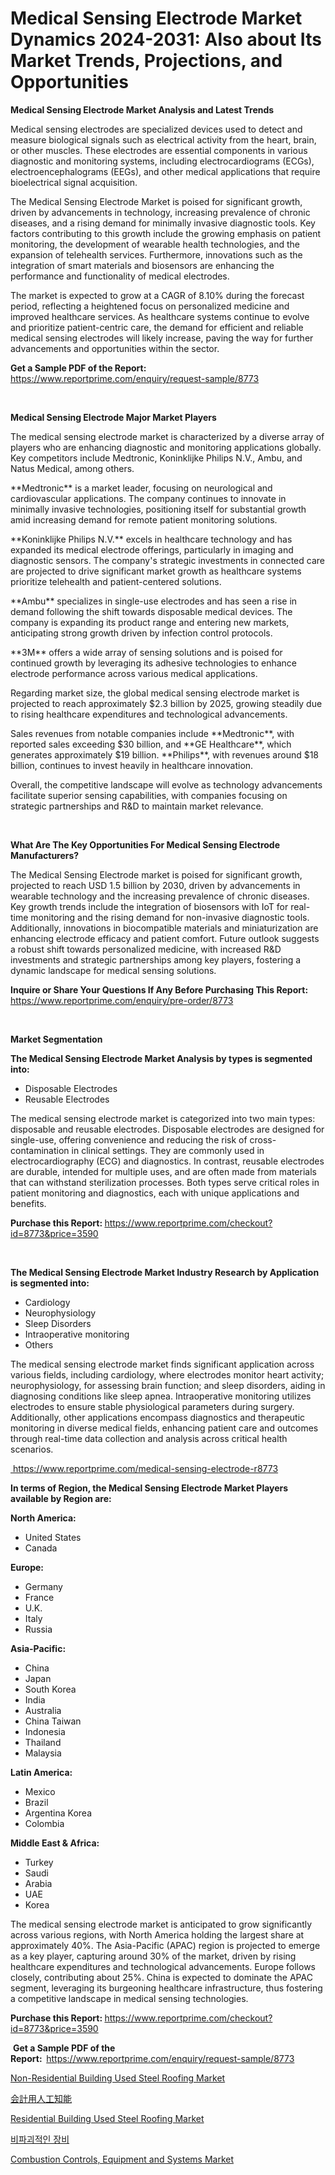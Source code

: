 <p><h1>Medical Sensing Electrode Market Dynamics 2024-2031: Also about Its Market Trends, Projections, and Opportunities</h1></p><p><strong>Medical Sensing Electrode Market Analysis and Latest Trends</strong></p>
<p><p>Medical sensing electrodes are specialized devices used to detect and measure biological signals such as electrical activity from the heart, brain, or other muscles. These electrodes are essential components in various diagnostic and monitoring systems, including electrocardiograms (ECGs), electroencephalograms (EEGs), and other medical applications that require bioelectrical signal acquisition.</p><p>The Medical Sensing Electrode Market is poised for significant growth, driven by advancements in technology, increasing prevalence of chronic diseases, and a rising demand for minimally invasive diagnostic tools. Key factors contributing to this growth include the growing emphasis on patient monitoring, the development of wearable health technologies, and the expansion of telehealth services. Furthermore, innovations such as the integration of smart materials and biosensors are enhancing the performance and functionality of medical electrodes.</p><p>The market is expected to grow at a CAGR of 8.10% during the forecast period, reflecting a heightened focus on personalized medicine and improved healthcare services. As healthcare systems continue to evolve and prioritize patient-centric care, the demand for efficient and reliable medical sensing electrodes will likely increase, paving the way for further advancements and opportunities within the sector.</p></p>
<p><strong>Get a Sample PDF of the Report:&nbsp;</strong> <a href="https://www.reportprime.com/enquiry/request-sample/8773">https://www.reportprime.com/enquiry/request-sample/8773</a></p>
<p>&nbsp;</p>
<p><strong>Medical Sensing Electrode Major Market Players</strong></p>
<p><p>The medical sensing electrode market is characterized by a diverse array of players who are enhancing diagnostic and monitoring applications globally. Key competitors include Medtronic, Koninklijke Philips N.V., Ambu, and Natus Medical, among others.</p><p>**Medtronic** is a market leader, focusing on neurological and cardiovascular applications. The company continues to innovate in minimally invasive technologies, positioning itself for substantial growth amid increasing demand for remote patient monitoring solutions. </p><p>**Koninklijke Philips N.V.** excels in healthcare technology and has expanded its medical electrode offerings, particularly in imaging and diagnostic sensors. The company's strategic investments in connected care are projected to drive significant market growth as healthcare systems prioritize telehealth and patient-centered solutions.</p><p>**Ambu** specializes in single-use electrodes and has seen a rise in demand following the shift towards disposable medical devices. The company is expanding its product range and entering new markets, anticipating strong growth driven by infection control protocols.</p><p>**3M** offers a wide array of sensing solutions and is poised for continued growth by leveraging its adhesive technologies to enhance electrode performance across various medical applications.</p><p>Regarding market size, the global medical sensing electrode market is projected to reach approximately $2.3 billion by 2025, growing steadily due to rising healthcare expenditures and technological advancements. </p><p>Sales revenues from notable companies include **Medtronic**, with reported sales exceeding $30 billion, and **GE Healthcare**, which generates approximately $19 billion. **Philips**, with revenues around $18 billion, continues to invest heavily in healthcare innovation. </p><p>Overall, the competitive landscape will evolve as technology advancements facilitate superior sensing capabilities, with companies focusing on strategic partnerships and R&D to maintain market relevance.</p></p>
<p>&nbsp;</p>
<p><strong>What Are The Key Opportunities For Medical Sensing Electrode Manufacturers?</strong></p>
<p><p>The Medical Sensing Electrode market is poised for significant growth, projected to reach USD 1.5 billion by 2030, driven by advancements in wearable technology and the increasing prevalence of chronic diseases. Key growth trends include the integration of biosensors with IoT for real-time monitoring and the rising demand for non-invasive diagnostic tools. Additionally, innovations in biocompatible materials and miniaturization are enhancing electrode efficacy and patient comfort. Future outlook suggests a robust shift towards personalized medicine, with increased R&D investments and strategic partnerships among key players, fostering a dynamic landscape for medical sensing solutions.</p></p>
<p><strong>Inquire or Share Your Questions If Any Before Purchasing This Report:</strong> <a href="https://www.reportprime.com/enquiry/pre-order/8773">https://www.reportprime.com/enquiry/pre-order/8773</a></p>
<p>&nbsp;</p>
<p><strong>Market Segmentation</strong></p>
<p><strong>The Medical Sensing Electrode Market Analysis by types is segmented into:</strong></p>
<p><ul><li>Disposable Electrodes</li><li>Reusable Electrodes</li></ul></p>
<p><p>The medical sensing electrode market is categorized into two main types: disposable and reusable electrodes. Disposable electrodes are designed for single-use, offering convenience and reducing the risk of cross-contamination in clinical settings. They are commonly used in electrocardiography (ECG) and diagnostics. In contrast, reusable electrodes are durable, intended for multiple uses, and are often made from materials that can withstand sterilization processes. Both types serve critical roles in patient monitoring and diagnostics, each with unique applications and benefits.</p></p>
<p><strong>Purchase this Report:&nbsp;</strong><a href="https://www.reportprime.com/checkout?id=8773&price=3590">https://www.reportprime.com/checkout?id=8773&price=3590</a></p>
<p>&nbsp;</p>
<p><strong>The Medical Sensing Electrode Market Industry Research by Application is segmented into:</strong></p>
<p><ul><li>Cardiology</li><li>Neurophysiology</li><li>Sleep Disorders</li><li>Intraoperative monitoring</li><li>Others</li></ul></p>
<p><p>The medical sensing electrode market finds significant application across various fields, including cardiology, where electrodes monitor heart activity; neurophysiology, for assessing brain function; and sleep disorders, aiding in diagnosing conditions like sleep apnea. Intraoperative monitoring utilizes electrodes to ensure stable physiological parameters during surgery. Additionally, other applications encompass diagnostics and therapeutic monitoring in diverse medical fields, enhancing patient care and outcomes through real-time data collection and analysis across critical health scenarios.</p></p>
<p><a href="https://www.reportprime.com/medical-sensing-electrode-r8773">&nbsp;https://www.reportprime.com/medical-sensing-electrode-r8773</a></p>
<p><strong>In terms of Region, the Medical Sensing Electrode Market Players available by Region are:</strong></p>
<p>
    <p> <strong> North America: </strong>
        <ul>
            <li>United States</li>
            <li>Canada</li>
        </ul>
        </p> 
    <p> <strong> Europe: </strong>
        <ul>
            <li>Germany</li>
            <li>France</li>
            <li>U.K.</li>
            <li>Italy</li>
            <li>Russia</li>
        </ul>
        </p> 
    <p> <strong> Asia-Pacific: </strong>
        <ul>
            <li>China</li>
            <li>Japan</li>
            <li>South Korea</li>
            <li>India</li>
            <li>Australia</li>
            <li>China Taiwan</li>
            <li>Indonesia</li>
            <li>Thailand</li>
            <li>Malaysia</li>
        </ul>
        </p> 
    <p> <strong> Latin America: </strong>
        <ul>
            <li>Mexico</li>
            <li>Brazil</li>
            <li>Argentina Korea</li>
            <li>Colombia</li>
        </ul>
        </p> 
    <p> <strong> Middle East & Africa: </strong>
        <ul>
            <li>Turkey</li>
            <li>Saudi</li>
            <li>Arabia</li>
            <li>UAE</li>
            <li>Korea</li>
        </ul>
    </p>
    </p>
<p><p>The medical sensing electrode market is anticipated to grow significantly across various regions, with North America holding the largest share at approximately 40%. The Asia-Pacific (APAC) region is projected to emerge as a key player, capturing around 30% of the market, driven by rising healthcare expenditures and technological advancements. Europe follows closely, contributing about 25%. China is expected to dominate the APAC segment, leveraging its burgeoning healthcare infrastructure, thus fostering a competitive landscape in medical sensing technologies.</p></p>
<p><strong>Purchase this Report: </strong><a href="https://www.reportprime.com/checkout?id=8773&price=3590">https://www.reportprime.com/checkout?id=8773&price=3590</a></p>
<p>&nbsp;<strong>Get a Sample PDF of the Report:&nbsp;&nbsp;</strong><a href="https://www.reportprime.com/enquiry/request-sample/8773">https://www.reportprime.com/enquiry/request-sample/8773</a></p>
<p><strong></strong></p>
<p><p><a href="https://issuu.com/reportprime-2/docs/non-residential-building-used-steel_61d0286535dc47">Non-Residential Building Used Steel Roofing Market</a></p><p><a href="https://medium.com/@verniebarton2023/artificial-intelligence-for-accounting-market-%E3%81%AF-%E3%82%B3%E3%82%B9%E3%83%88%E7%AE%A1%E7%90%86%E3%81%A8%E5%8A%B9%E7%8E%87%E5%90%91%E4%B8%8A%E3%82%92%E5%84%AA%E5%85%88%E3%81%97%E3%81%BE%E3%81%99-%E3%81%95%E3%82%89%E3%81%AB-%E5%A0%B1%E5%91%8A%E6%9B%B8%E3%81%AF%E5%B8%82%E5%A0%B4%E3%81%AE%E9%9C%80%E8%A6%81%E9%9D%A2%E3%81%A8%E4%BE%9B%E7%B5%A6%E9%9D%A2%E3%81%AE%E4%B8%A1%E6%96%B9%E3%82%92%E3%82%AB%E3%83%90%E3%83%BC%E3%81%97%E3%81%A6%E3%81%84%E3%81%BE%E3%81%99-afdb83b50c21">会計用人工知能</a></p><p><a href="https://issuu.com/reportprime-2/docs/residential-building-used-steel-roo_b97b9bbd145c5b">Residential Building Used Steel Roofing Market</a></p><p><a href="https://medium.com/@samiahussain82/%EB%B9%84%ED%8C%8C%EA%B4%B4-%EA%B2%80%EC%82%AC-%EC%9E%A5%EB%B9%84-%EC%8B%9C%EC%9E%A5-%EB%8F%99%ED%96%A5-%EB%B0%8F-%EC%A0%84%EB%9E%B5%EC%A0%81-%EC%8B%9C%EC%9E%A5-%ED%86%B5%EC%B0%B0%EB%A0%A5-2024-2031-077c7e1a2685">비파괴적인 장비</a></p><p><a href="https://medium.com/@brayannolanii/this-report-on-combustion-controls-equipment-and-systems-market-is-a-comprehensive-analysis-of-747109652a3c">Combustion Controls, Equipment and Systems Market</a></p></p>